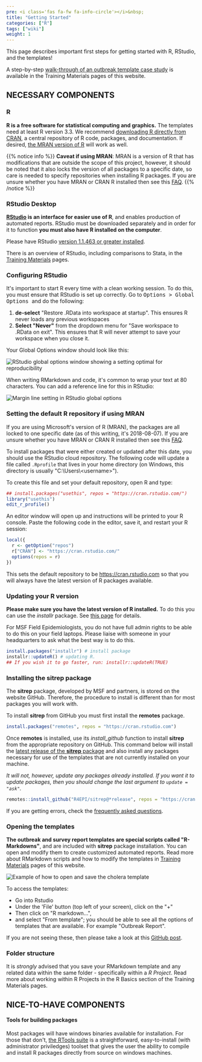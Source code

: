```yaml
---
pre: <i class='fas fa-fw fa-info-circle'></i>&nbsp;
title: "Getting Started"
categories: ["R"]
tags: ["wiki"]
weight: 1
---
```


This page describes important first steps for getting started with R, RStudio, and the templates!

A step-by-step [walk-through of an outbreak template case study](https://r4epis.netlify.com/training/walk-through/case_study_overview/) is available in the Training Materials pages of this website.

## NECESSARY COMPONENTS

### R

**R is a free software for statistical computing and graphics.** The templates need at least R version 3.3. We recommend [downloading R directly from CRAN](https://cran.r-project.org), a central repository of R code, packages, and documentation. If desired, [the MRAN version of R](https://mran.microsoft.com/) will work as well.

{{% notice info %}}
**Caveat if using MRAN**: MRAN is a version of R that has modifications that are outside the scope of this project, however, it should be noted that it also locks the version of all packages to a specific date, so care is needed to specify repositories when installing R packages. If you are unsure whether you have MRAN or CRAN R installed then see this [FAQ](https://r4epis.netlify.com/faq/#i-am-unsure-if-i-have-the-mran-or-cran-version-of-r-installed). 
{{% /notice %}}


### RStudio Desktop

**[RStudio](https://www.rstudio.com) is an interface for easier use of R**, and enables production of automated reports. RStudio must be downloaded separately 
and in order for it to function **you must also have R installed on the computer**.

Please have RStudio [version 1.1.463 or greater installed](https://www.rstudio.com/products/rstudio/download/#download).

There is an overview of RStudio, including comparisons to Stata, in the [Training Materials](https://r4epis.netlify.com/training/) pages. 


### Configuring RStudio

It's important to start R every time with a clean working session. To do this, you must ensure that RStudio is set up correctly. Go to <kbd> Options > Global Options </kbd> and do the following:

1. **de-select** "Restore .RData into workspace at startup". This ensures R never loads any previous workspaces
2. **Select "Never"** from the dropdown menu for "Save workspace to .RData on exit". This ensures that R will never attempt to save your workspace when you close it.

Your Global Options window should look like this:

![RStudio global options window showing a setting optimal for reproducibility](images/RStudio_global_options.jpg?width=30pc)

When writing RMarkdown and code, it's common to wrap your text at 80 characters. You can add a reference line for this in RStudio:

![Margin line setting in RStudio global options](images/show_margins.png)

### Setting the default R repository if using MRAN

If you are using Microsoft's version of R (MRAN), the packages are all locked to one specific date (as of this writing, it's 2018-08-07). 
If you are unsure whether you have MRAN or CRAN R installed then see this [FAQ](https://r4epis.netlify.com/faq/#i-am-unsure-if-i-have-the-mran-or-cran-version-of-r-installed).

To install packages that were either created or updated after this date, you should use the RStudio cloud repository. The following code will update a file called `.Rprofile` that lives in your home directory (on Windows, this directory is usually "C:\Users\\\<username>").

To create this file and set your default repository, open R and type:

```r
## install.packages("usethis", repos = "https://cran.rstudio.com/")
library("usethis")
edit_r_profile()
```

An editor window will open up and instructions will be printed to your R console. Paste the following code in the editor, save it, and restart your R session:

```r
local({
  r <- getOption("repos")
  r["CRAN"] <- "https://cran.rstudio.com/"
  options(repos = r)
})
```

This sets the default repository to be https://cran.rstudio.com so that you will always have the latest version of R packages available.


### Updating your R version 

**Please make sure you have the latest version of R installed.** 
To do this you can use the *installr* package. 
See [this page](https://www.r-statistics.com/tag/installr/) for details. 

For MSF Field Epidemiologists, you do not have full admin rights to be able to do this on your field laptops. Please liaise with someone in your headquarters to ask what the best way is to do this.

``` r
install.packages("installr") # install package
installr::updateR() # updating R.
## If you wish it to go faster, run: installr::updateR(TRUE)
```

### Installing the **sitrep** package 

The **sitrep** package, developed by MSF and partners, is stored on the website GitHub. Therefore, the procedure to install is different than for most packages you will work with. 

To install **sitrep** from GitHub you must first install the **remotes** package. 

``` r
install.packages("remotes", repos = "https://cran.rstudio.com")
```

Once **remotes** is installed, use its *install_github* function to install **sitrep** from the appropriate repository on GitHub. 
This command below will install the [latest release of the **sitrep** package](https://github.com/R4EPI/sitrep/releases) and also install any packages necessary for use of the templates that are not currently installed on your machine.

*It will not, however, update any packages already installed. If you want it to update packages, then you should change the last argument to `update = "ask"`.*

```r
remotes::install_github("R4EPI/sitrep@*release", repos = "https://cran.rstudio.com", update = "never")
```
 
If you are getting errors, check the [frequently asked questions](https://r4epis.netlify.com/faq/).

### Opening the templates

**The outbreak and survey report templates are special scripts called "R-Markdowns"**, and are included with **sitrep** package installation. You can open and modify them to create customized automated reports. 
Read more about RMarkdown scripts and how to modify the templates in [Training Materials](https://r4epis.netlify.com/training/) pages of this website. 

![Example of how to open and save the cholera template](images/opening_template.gif)

To access the templates:

* Go into Rstudio
* Under the 'File' button (top left of your screen), click on the "+" 
* Then click on "R markdown...", 
* and select "From template"; 
you should be able to see all the options of templates that are available. For example "Outbreak Report". 

If you are not seeing these, then please take a look at this [GitHub post](https://github.com/R4EPI/sitrep/issues/35). 

### Folder structure 

It is *strongly* advised that you save your RMarkdown template and any related data within the same folder - specifically within a *R Project*.
Read more about working within R Projects in the R Basics section of the Training Materials pages.


## NICE-TO-HAVE COMPONENTS

#### Tools for building packages

Most packages will have windows binaries available for installation. For those that don't, [the RTools suite](https://cran.r-project.org/bin/windows/Rtools/) is a straightforward, easy-to-install (with administrator priviledges) toolset that gives the user the ability to compile and install R packages directly from source on windows machines. 

